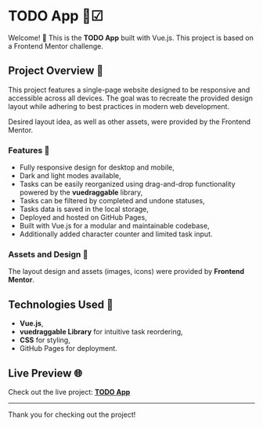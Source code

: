 # TODO App 📃☑

Welcome! 👋 This is the **TODO App** built with Vue.js. This project is based on a Frontend Mentor challenge.

## Project Overview 📜

This project features a single-page website designed to be responsive and accessible across all devices. The goal was to recreate the provided design layout while adhering to best practices in modern web development.

Desired layout idea, as well as other assets, were provided by the Frontend Mentor.

### Features 🌟

- Fully responsive design for desktop and mobile,
- Dark and light modes available,
- Tasks can be easily reorganized using drag-and-drop functionality powered by the **vuedraggable** library,
- Tasks can be filtered by completed and undone statuses,
- Tasks data is saved in the local storage,
- Deployed and hosted on GitHub Pages,
- Built with Vue.js for a modular and maintainable codebase,
- Additionally added character counter and limited task input.

### Assets and Design 🎨

The layout design and assets (images, icons) were provided by **Frontend Mentor**.

## Technologies Used 🚀

- **Vue.js**,
- **vuedraggable Library** for intuitive task reordering,
- **CSS** for styling,
- GitHub Pages for deployment.

## Live Preview 🌐

Check out the live project: [**TODO App**](https://weroni-k.github.io/todo-app/)

---

Thank you for checking out the project!
